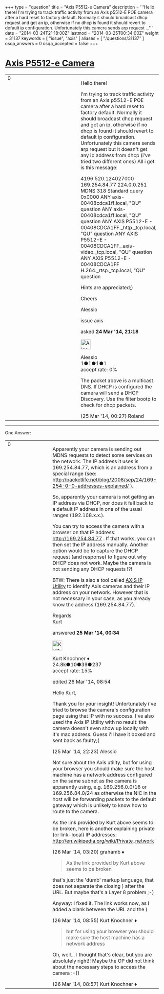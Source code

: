 +++
type = "question"
title = "Axis P5512-e Camera"
description = '''Hello there! I&#x27;m trying to track traffic activity from an Axis p5512-E POE camera after a hard reset to factory default.  Normally it should broadcast dhcp request and get an ip, otherwise if no dhcp is found it should revert to default ip configuration.  Unfortunately this camera sends arp request ...'''
date = "2014-03-24T21:18:00Z"
lastmod = "2014-03-25T00:34:00Z"
weight = 31137
keywords = [ "issue", "axis" ]
aliases = [ "/questions/31137" ]
osqa_answers = 0
osqa_accepted = false
+++

<div class="headNormal">

# [Axis P5512-e Camera](/questions/31137/axis-p5512-e-camera)

</div>

<div id="main-body">

<div id="askform">

<table id="question-table" style="width:100%;"><colgroup><col style="width: 50%" /><col style="width: 50%" /></colgroup><tbody><tr class="odd"><td style="width: 30px; vertical-align: top"><div class="vote-buttons"><div id="post-31137-score" class="post-score" title="current number of votes">0</div><div id="favorite-count" class="favorite-count"></div></div></td><td><div id="item-right"><div class="question-body"><p>Hello there!</p><p>I'm trying to track traffic activity from an Axis p5512-E POE camera after a hard reset to factory default. Normally it should broadcast dhcp request and get an ip, otherwise if no dhcp is found it should revert to default ip configuration. Unfortunately this camera sends arp request but it doesn't get any ip address from dhcp (i've tried two different ones) All i get is this message:</p><p>4196 520.124027000 169.254.84.77 224.0.0.251 MDNS 318 Standard query 0x0000 ANY axis-00408cdca1ff.local, "QU" question ANY axis-00408cdca1ff.local, "QU" question ANY AXIS P5512-E - 00408CDCA1FF._http._tcp.local, "QU" question ANY AXIS P5512-E - 00408CDCA1FF._axis-video._tcp.local, "QU" question ANY AXIS P5512-E - 00408CDCA1FF H.264._rtsp._tcp.local, "QU" question</p><p>Hints are appreciated;)</p><p>Cheers</p><p>Alessio</p></div><div id="question-tags" class="tags-container tags">issue axis</div><div id="question-controls" class="post-controls"></div><div class="post-update-info-container"><div class="post-update-info post-update-info-user"><p>asked <strong>24 Mar '14, 21:18</strong></p><img src="https://secure.gravatar.com/avatar/23552b532d1ee0a38f190a3e5f2602e9?s=32&amp;d=identicon&amp;r=g" class="gravatar" width="32" height="32" alt="Alessio&#39;s gravatar image" /><p>Alessio<br />
<span class="score" title="1 reputation points">1</span><span title="1 badges"><span class="badge1">●</span><span class="badgecount">1</span></span><span title="1 badges"><span class="silver">●</span><span class="badgecount">1</span></span><span title="1 badges"><span class="bronze">●</span><span class="badgecount">1</span></span><br />
<span class="accept_rate" title="Rate of the user&#39;s accepted answers">accept rate:</span> <span title="Alessio has no accepted answers">0%</span></p></div></div><div id="comments-container-31137" class="comments-container"><span id="31138"></span><div id="comment-31138" class="comment"><div id="post-31138-score" class="comment-score"></div><div class="comment-text"><p>The packet above is a multicast DNS. If DHCP is configured the camera will send a DHCP Discovery. Use the filter bootp to check for dhcp packets.</p></div><div id="comment-31138-info" class="comment-info"><span class="comment-age">(25 Mar '14, 00:27)</span> Roland</div></div></div><div id="comment-tools-31137" class="comment-tools"></div><div class="clear"></div><div id="comment-31137-form-container" class="comment-form-container"></div><div class="clear"></div></div></td></tr></tbody></table>

------------------------------------------------------------------------

<div class="tabBar">

<span id="sort-top"></span>

<div class="headQuestions">

One Answer:

</div>

</div>

<span id="31139"></span>

<div id="answer-container-31139" class="answer">

<table style="width:100%;"><colgroup><col style="width: 50%" /><col style="width: 50%" /></colgroup><tbody><tr class="odd"><td style="width: 30px; vertical-align: top"><div class="vote-buttons"><div id="post-31139-score" class="post-score" title="current number of votes">0</div></div></td><td><div class="item-right"><div class="answer-body"><p>Apparently your camera is sending out MDNS requests to detect some services on the network. The IP address it uses is 169.254.84.77, which is an address from a special range (see: <a href="http://packetlife.net/blog/2008/sep/24/169-254-0-0-addresses-explained/">http://packetlife.net/blog/2008/sep/24/169-254-0-0-addresses-explained/</a> ).</p><p>So, apparently your camera is not getting an IP address via DHCP, nor does it fall back to a default IP address in one of the usual ranges (192.168.x.x.).</p><p>You can try to access the camera with a browser on that IP address: <a href="http://169.254.84.77"></a><a href="http://169.254.84.77">http://169.254.84.77</a> . If that works, you can then set the IP address manually. Another option would be to capture the DHCP request (and response) to figure out why DHCP does not work. Maybe the camera is not sending any DHCP requests !?!</p><p>BTW: There is also a tool called <a href="http://www.axis.com/de/techsup/software/iputility/">AXIS IP Utility</a> to identify Axis cameras and their IP address on your network. However that is not necessary in your case, as you already know the address (169.254.84.77).</p><p>Regards<br />
Kurt</p></div><div class="answer-controls post-controls"></div><div class="post-update-info-container"><div class="post-update-info post-update-info-user"><p>answered <strong>25 Mar '14, 00:34</strong></p><img src="https://secure.gravatar.com/avatar/23b7bf5b13bc2c98b2e8aa9869ca5d75?s=32&amp;d=identicon&amp;r=g" class="gravatar" width="32" height="32" alt="Kurt%20Knochner&#39;s gravatar image" /><p>Kurt Knochner ♦<br />
<span class="score" title="24767 reputation points"><span>24.8k</span></span><span title="10 badges"><span class="badge1">●</span><span class="badgecount">10</span></span><span title="39 badges"><span class="silver">●</span><span class="badgecount">39</span></span><span title="237 badges"><span class="bronze">●</span><span class="badgecount">237</span></span><br />
<span class="accept_rate" title="Rate of the user&#39;s accepted answers">accept rate:</span> <span title="Kurt Knochner has 344 accepted answers">15%</span> </br></p></div><div class="post-update-info post-update-info-edited"><p>edited 26 Mar '14, 08:54</p></div></div><div id="comments-container-31139" class="comments-container"><span id="31160"></span><div id="comment-31160" class="comment"><div id="post-31160-score" class="comment-score"></div><div class="comment-text"><p>Hello Kurt,</p><p>Thank you for your insight! Unfortunately i've tried to browse the camera's configuration page using that IP with no success. I've also used the Axis IP Utility with no result: the camera doesn't even show up locally with it's mac address. Guess i'll have it boxed and sent back as faulty;(</p></div><div id="comment-31160-info" class="comment-info"><span class="comment-age">(25 Mar '14, 22:23)</span> Alessio</div></div><span id="31167"></span><div id="comment-31167" class="comment"><div id="post-31167-score" class="comment-score"></div><div class="comment-text"><p>Not sure about the Axis utility, but for using your browser you should make sure the host machine has a network address configured on the same subnet as the camera is apparently using, e.g. 169.256.0.0/16 or 169.256.84.0/24 as otherwise the NIC in the host will be forwarding packets to the default gateway which is unlikely to know how to route to the camera.</p><p>As the link provided by Kurt above seems to be broken, here is another explaining private (or link-local) IP addresses: <a href="http://en.wikipedia.org/wiki/Private_network">http://en.wikipedia.org/wiki/Private_network</a></p></div><div id="comment-31167-info" class="comment-info"><span class="comment-age">(26 Mar '14, 03:20)</span> grahamb ♦</div></div><span id="31181"></span><div id="comment-31181" class="comment"><div id="post-31181-score" class="comment-score"></div><div class="comment-text"><blockquote><p>As the link provided by Kurt above seems to be broken</p></blockquote><p>that's just the 'dumb' markup language, that does not separate the closing ) after the URL. But maybe that's a Layer 8 problem ;-)</p><p>Anyway: I fixed it. The link works now, as I added a blank between the URL and the )</p></div><div id="comment-31181-info" class="comment-info"><span class="comment-age">(26 Mar '14, 08:55)</span> Kurt Knochner ♦</div></div><span id="31183"></span><div id="comment-31183" class="comment"><div id="post-31183-score" class="comment-score"></div><div class="comment-text"><blockquote><p>but for using your browser you should make sure the host machine has a network address</p></blockquote><p>Oh, well... I thought that's clear, but you are absolutely right!! Maybe the OP did not think about the necessary steps to access the camera :-))</p></div><div id="comment-31183-info" class="comment-info"><span class="comment-age">(26 Mar '14, 08:57)</span> Kurt Knochner ♦</div></div></div><div id="comment-tools-31139" class="comment-tools"></div><div class="clear"></div><div id="comment-31139-form-container" class="comment-form-container"></div><div class="clear"></div></div></td></tr></tbody></table>

</div>

<div class="paginator-container-left">

</div>

</div>

</div>

